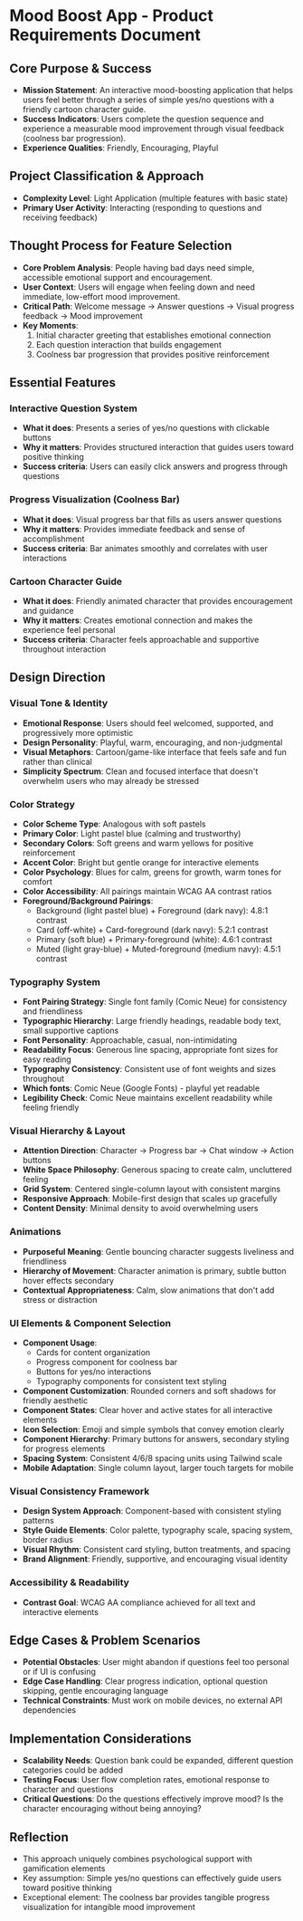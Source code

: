 # Mood Boost App - Product Requirements Document

## Core Purpose & Success
- **Mission Statement**: An interactive mood-boosting application that helps users feel better through a series of simple yes/no questions with a friendly cartoon character guide.
- **Success Indicators**: Users complete the question sequence and experience a measurable mood improvement through visual feedback (coolness bar progression).
- **Experience Qualities**: Friendly, Encouraging, Playful

## Project Classification & Approach
- **Complexity Level**: Light Application (multiple features with basic state)
- **Primary User Activity**: Interacting (responding to questions and receiving feedback)

## Thought Process for Feature Selection
- **Core Problem Analysis**: People having bad days need simple, accessible emotional support and encouragement.
- **User Context**: Users will engage when feeling down and need immediate, low-effort mood improvement.
- **Critical Path**: Welcome message → Answer questions → Visual progress feedback → Mood improvement
- **Key Moments**: 
  1. Initial character greeting that establishes emotional connection
  2. Each question interaction that builds engagement
  3. Coolness bar progression that provides positive reinforcement

## Essential Features

### Interactive Question System
- **What it does**: Presents a series of yes/no questions with clickable buttons
- **Why it matters**: Provides structured interaction that guides users toward positive thinking
- **Success criteria**: Users can easily click answers and progress through questions

### Progress Visualization (Coolness Bar)
- **What it does**: Visual progress bar that fills as users answer questions
- **Why it matters**: Provides immediate feedback and sense of accomplishment
- **Success criteria**: Bar animates smoothly and correlates with user interactions

### Cartoon Character Guide
- **What it does**: Friendly animated character that provides encouragement and guidance
- **Why it matters**: Creates emotional connection and makes the experience feel personal
- **Success criteria**: Character feels approachable and supportive throughout interaction

## Design Direction

### Visual Tone & Identity
- **Emotional Response**: Users should feel welcomed, supported, and progressively more optimistic
- **Design Personality**: Playful, warm, encouraging, and non-judgmental
- **Visual Metaphors**: Cartoon/game-like interface that feels safe and fun rather than clinical
- **Simplicity Spectrum**: Clean and focused interface that doesn't overwhelm users who may already be stressed

### Color Strategy
- **Color Scheme Type**: Analogous with soft pastels
- **Primary Color**: Light pastel blue (calming and trustworthy)
- **Secondary Colors**: Soft greens and warm yellows for positive reinforcement
- **Accent Color**: Bright but gentle orange for interactive elements
- **Color Psychology**: Blues for calm, greens for growth, warm tones for comfort
- **Color Accessibility**: All pairings maintain WCAG AA contrast ratios
- **Foreground/Background Pairings**:
  - Background (light pastel blue) + Foreground (dark navy): 4.8:1 contrast
  - Card (off-white) + Card-foreground (dark navy): 5.2:1 contrast
  - Primary (soft blue) + Primary-foreground (white): 4.6:1 contrast
  - Muted (light gray-blue) + Muted-foreground (medium navy): 4.5:1 contrast

### Typography System
- **Font Pairing Strategy**: Single font family (Comic Neue) for consistency and friendliness
- **Typographic Hierarchy**: Large friendly headings, readable body text, small supportive captions
- **Font Personality**: Approachable, casual, non-intimidating
- **Readability Focus**: Generous line spacing, appropriate font sizes for easy reading
- **Typography Consistency**: Consistent use of font weights and sizes throughout
- **Which fonts**: Comic Neue (Google Fonts) - playful yet readable
- **Legibility Check**: Comic Neue maintains excellent readability while feeling friendly

### Visual Hierarchy & Layout
- **Attention Direction**: Character → Progress bar → Chat window → Action buttons
- **White Space Philosophy**: Generous spacing to create calm, uncluttered feeling
- **Grid System**: Centered single-column layout with consistent margins
- **Responsive Approach**: Mobile-first design that scales up gracefully
- **Content Density**: Minimal density to avoid overwhelming users

### Animations
- **Purposeful Meaning**: Gentle bouncing character suggests liveliness and friendliness
- **Hierarchy of Movement**: Character animation is primary, subtle button hover effects secondary
- **Contextual Appropriateness**: Calm, slow animations that don't add stress or distraction

### UI Elements & Component Selection
- **Component Usage**: 
  - Cards for content organization
  - Progress component for coolness bar
  - Buttons for yes/no interactions
  - Typography components for consistent text styling
- **Component Customization**: Rounded corners and soft shadows for friendly aesthetic
- **Component States**: Clear hover and active states for all interactive elements
- **Icon Selection**: Emoji and simple symbols that convey emotion clearly
- **Component Hierarchy**: Primary buttons for answers, secondary styling for progress elements
- **Spacing System**: Consistent 4/6/8 spacing units using Tailwind scale
- **Mobile Adaptation**: Single column layout, larger touch targets for mobile

### Visual Consistency Framework
- **Design System Approach**: Component-based with consistent styling patterns
- **Style Guide Elements**: Color palette, typography scale, spacing system, border radius
- **Visual Rhythm**: Consistent card styling, button treatments, and spacing
- **Brand Alignment**: Friendly, supportive, and encouraging visual identity

### Accessibility & Readability
- **Contrast Goal**: WCAG AA compliance achieved for all text and interactive elements

## Edge Cases & Problem Scenarios
- **Potential Obstacles**: User might abandon if questions feel too personal or if UI is confusing
- **Edge Case Handling**: Clear progress indication, optional question skipping, gentle encouraging language
- **Technical Constraints**: Must work on mobile devices, no external API dependencies

## Implementation Considerations
- **Scalability Needs**: Question bank could be expanded, different question categories could be added
- **Testing Focus**: User flow completion rates, emotional response to character and questions
- **Critical Questions**: Do the questions effectively improve mood? Is the character encouraging without being annoying?

## Reflection
- This approach uniquely combines psychological support with gamification elements
- Key assumption: Simple yes/no questions can effectively guide users toward positive thinking
- Exceptional element: The coolness bar provides tangible progress visualization for intangible mood improvement